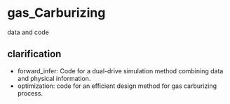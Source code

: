 # gas_Carburizing
data and code 

## clarification

- forward_infer: Code for a dual-drive simulation method combining data and physical information.
- optimization: code for an efficient design method for gas carburizing process.
